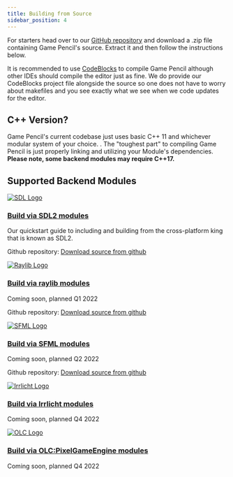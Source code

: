 ```yaml
---
title: Building from Source
sidebar_position: 4
---
```


For starters head over to our [GitHub repository](https://github.com/pawbyte/Game-Pencil-Engine) and download a .zip file containing Game Pencil's source. Extract it and then follow the instructions below.

It is recommended to use [CodeBlocks](http://www.codeblocks.org/) to compile Game Pencil although other IDEs should compile the editor just as fine. We do provide our CodeBlocks project file alongside the source so one does not have to worry about makefiles and you see exactly what we see when we code updates for the editor.

## C++ Version?

Game Pencil's current codebase just uses basic C++ 11 and whichever modular system of your choice. . The "toughest part" to compiling Game Pencil is just properly linking and utilizing your Module's dependencies. **Please note, some backend modules may require C++17.**

## Supported Backend Modules

[![SDL Logo](https://olddocs.gamepencil.net/wp-content/uploads/sites/6/2021/03/SDL_logo.png)](https://olddocs.gamepencil.net/including-sdl2-modules/)

### [Build via SDL2 modules](https://olddocs.gamepencil.net/including-sdl2-modules/)

Our quickstart guide to including and building from the cross-platform king that is known as SDL2.

Github repository: [Download source from github](https://github.com/pawbyte/gpe-sdl2)

[![Raylib Logo](https://olddocs.gamepencil.net/wp-content/uploads/sites/6/2021/03/raylib_logo.png)](https://olddocs.gamepencil.net/including-raylib-module/)

### [Build via raylib modules](https://olddocs.gamepencil.net/including-raylib-module/)

Coming soon, planned Q1 2022

Github repository: [Download source from github](https://github.com/pawbyte/gpe-raylib)

[![SFML Logo](https://olddocs.gamepencil.net/wp-content/uploads/sites/6/2021/03/SFML2.svg.png)](https://olddocs.gamepencil.net/including-sfml-module/)

### [Build via SFML modules](https://olddocs.gamepencil.net/including-sfml-module/)

Coming soon, planned Q2 2022

Github repository: [Download source from github](https://github.com/pawbyte/gpe-sfml)

[![Irrlicht Logo](https://olddocs.gamepencil.net/wp-content/uploads/sites/6/2021/03/irrlicht_logo.png)](https://olddocs.gamepencil.net/including-irrlicht-module/)

### [Build via Irrlicht modules](https://olddocs.gamepencil.net/including-irrlicht-module/)

Coming soon, planned Q4 2022

[![OLC Logo](https://olddocs.gamepencil.net/wp-content/uploads/sites/6/2021/03/olc_pge_logo.png)](https://olddocs.gamepencil.net/including-olc/)

### [Build via OLC:PixelGameEngine modules](https://olddocs.gamepencil.net/including-olc/)

Coming soon, planned Q4 2022
